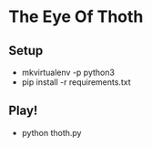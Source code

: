 # The Eye Of Thoth

## Setup

* mkvirtualenv -p python3 
* pip install -r requirements.txt

## Play!

* python thoth.py